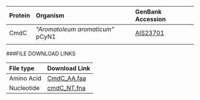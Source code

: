  Protein | Organism | GenBank Accession |
 :--- | :--- | :--- |
| CmdC | *"Aromatoleum aromaticum"* pCyN1 | [AIS23701](http://www.ncbi.nlm.nih.gov/protein/AIS23701) |
| []() | | |

###FILE DOWNLOAD LINKS

 File type | Download Link |
 :--- | :---------- | 
| Amino Acid | [CmdC_AA.faa](amino_acid/CmdC_AA.faa) |
| Nucleotide | [cmdC_NT.fna](nucleotide/cmdC_NT.fna) |

